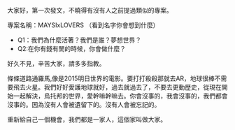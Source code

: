 大家好，第一次發文，不曉得有沒有人之前提過類似的專案。

專案名稱：MAYSIxLOVERS
（看到名字你會想到什麼）

- Q1：我們為什麼活著？我們是誰？夢想世界？
- Q2:在你有錢有閒的時候，你會做什麼？

好久不見，辛苦大家，請多多指教。

條條道路通羅馬,像是2015明日世界的電影。要打打殺殺那就去AR，地球很棒不需要飛去火星。我們好好愛護地球就好，過去就過去了，不要去更動歷史，從現在開始一起解決，烏托邦的世界，愛幹嘛幹嘛去。你會沒事的，我會沒事的，我們都會沒事的。因為沒有人會被遺留下的。沒有人會被忘記的。

重新給自己一個機會，我們都是一家人，這個家叫做大家。